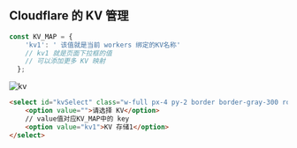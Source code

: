 ## Cloudflare 的 KV 管理

```javascript
const KV_MAP = {
    'kv1': ' 该值就是当前 workers 绑定的KV名称'
    // kv1 就是页面下拉框的值
    // 可以添加更多 KV 映射
  };
```
![kv](https://github.com/user-attachments/assets/14ca420d-dabb-4eee-a035-099ccb484545)


```html
<select id="kvSelect" class="w-full px-4 py-2 border border-gray-300 rounded-md focus:outline-none focus:ring-2 focus:ring-blue-500">
    <option value="">请选择 KV</option>
    // value值对应KV_MAP中的 key
    <option value="kv1">KV 存储1</option>
</select>
```

